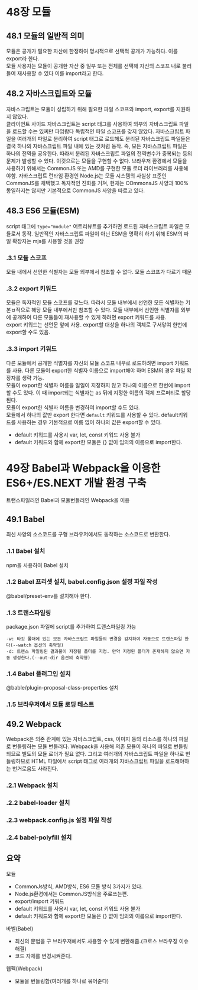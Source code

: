 # 48장 모듈

## 48.1 모듈의 일반적 의미

모듈은 공개가 필요한 자산에 한정하여 명시적으로 선택적 공개가 가능하다. 이를 export라 한다.  
모듈 사용자는 모듈이 공개한 자산 중 일부 또는 전체를 선택해 자신의 스코프 내로 불러들여 재사용할 수 있다 이를 import라고 한다.

## 48.2 자바스크립트와 모듈

자바스크립트는 모듈이 성립하기 위해 필요한 파일 스코프와 import, export를 지원하지 않았다.  
클라이언트 사이드 자바스크립트는 script 태그를 사용하여 외부의 자바스크립트 파일을 로드할 수는 있찌만 파임람다 독립적인 파일 스코프를 갖지 않았다. 자바스크립트 파일을 여러개의 파일로 분리하여 script 태그로 로드해도 분리된 자바스크립트 파일들은 결국 하나의 자바스크립트 파일 내에 있는 것처럼 동작. 즉, 모든 자바스크립트 파일은 하나의 전역을 공유한다. 따라서 분리된 자바스크립트 파일의 전역변수가 중복되는 등의 문제가 발생할 수 있다. 이것으로는 모듈을 구현할 수 없다.
브라우저 환경에서 모듈을 사용하기 위해서는 CommonJS 또는 AMD를 구현한 모듈 로더 라이브러리를 사용해야함. 자바스크립트 런타임 환경인 Node.js는 모듈 시스템의 사실상 표준인 CommonJS를 채택했고 독자적인 진화를 거쳐, 현재는 COmmonsJS 사양과 100% 동일하지는 않지만 기본적으로 CommonJS 사양을 따르고 있다.

## 48.3 ES6 모듈(ESM)

script 태그에 `type="module"` 어트리뷰트를 추가하면 로드된 자바스크립트 파일은 모듈로서 동작. 일반적인 자바스크립트 파일이 아닌 ESM을 명확히 하기 위해 ESM의 파일 확장자는 mjs를 사용할 것을 권장

### .3.1 모듈 스코프

모듈 내에서 선언한 식별자는 모듈 외부에서 참조할 수 없다. 모듈 스코프가 다르기 때문

### .3.2 export 키워드

모듈은 독자적인 모듈 스코프를 갖느다. 따라서 모듈 내부에서 선언한 모든 식별자는 기본ㅂ적으로 해당 모듈 내부에서만 참조할 수 있다. 모듈 내부에서 선언한 식별자를 외부에 공개하여 다른 모듈들이 재사용할 수 있게 하려면 export 키워드를 사용.  
export 키워드는 선언문 앞에 사용.
export할 대상을 하나의 객체로 구서앟여 한번에 export할 수도 있음.

### .3.3 import 키워드

다른 모듈에서 공개한 식별자를 자신의 모듈 스코프 내부로 로드하려면 import 키워드를 사용. 다른 모듈이 export한 식별자 이름으로 import해야 하며 ESM의 경우 파일 확장자를 생략 가능.  
모듈이 export한 식별자 이름을 일일이 지정하지 않고 하나의 이름으로 한번에 import 할 수도 있다. 이 때 import되는 식별자는 as 뒤에 지정한 이름의 객체 프로퍼티로 할당된다.  
모듈이 export한 식별자 이름을 변경하여 import할 수도 있다.  
모듈에서 하나의 값만 export 한다면 `default` 키워드를 사용할 수 있다. default키워드를 사용하는 경우 기본적으로 이름 없이 하나의 값은 export할 수 있다.

- default 키워드를 사용시 var, let, const 키워드 사용 불가
- default 키워드와 함께 export한 모듈은 {} 없이 임의의 이름으로 import한다.

# 49장 Babel과 Webpack을 이용한 ES6+/ES.NEXT 개발 환경 구축

트랜스파일러인 Babel과 모듈번들러인 Webpack을 이용

## 49.1 Babel

최신 사양의 소스코드를 구형 브라우저에서도 동작하는 소스코드로 변환한다.

### .1.1 Babel 설치

npm을 사용하여 Babel 설치

### .1.2 Babel 프리셋 설치, babel.config.json 설정 파일 작성

@babel/preset-env를 설치해야 한다.

### .1.3 트랜스파일링

package.json 파일에 script를 추가하여 트랜스파일링 가능

    -w: 타깃 폴더에 있는 모든 자바스크립트 파일들의 변경을 감지하여 자동으로 트랜스파일 한다(--watch 옵션의 축약형)
    -d: 트랜스 파일링된 결과물이 저장될 폴더를 지정. 만약 지정된 폴더가 존재하지 않으면 자동 생성한다.(--out-dir 옵션의 축약형)

### .1.4 Babel 플러그인 설치

@bable/plugin-proposal-class-properties 설치

### .1.5 브라우저에서 모듈 로딩 테스트

## 49.2 Webpack

Webpack은 의존 관계에 있는 자바스크립트, css, 이미지 등의 리소스를 하나의 파일로 번들링하는 모듈 번들러다. Webpack을 사용해 의존 모듈이 하나의 파일로 번들링되므로 별도의 모듈 로더가 필요 없다. 그리고 여러개의 자바스크립트 파일을 하나로 번들링하므로 HTML 파일에서 script 태그로 여러개의 자바스크립트 파일을 로드해야하는 번거로움도 사라진다.

### .2.1 Webpack 설치

### .2.2 babel-loader 설치

### .2.3 webpack.config.js 설정 파일 작성

### .2.4 babel-polyfill 설치

## 요약

모듈

- CommonJs방식, AMD방식, ES6 모듈 방식 3가지가 있다.
- Node.js환경에서는 CommonJS방식을 주로쓰는편.
- export/import 키워드
- default 키워드를 사용시 var, let, const 키워드 사용 불가
- default 키워드와 함께 export한 모듈은 {} 없이 임의의 이름으로 import한다.

바벨(Babel)

- 최신의 문법을 구 브라우저에서도 사용할 수 있게 변환해줌.(크로스 브라우징 이슈 해결)
- 코드 자체를 변경시켜준다.

웹펙(Webpack)

- 모듈을 번들링함(여러개를 하나로 묶어준다)
